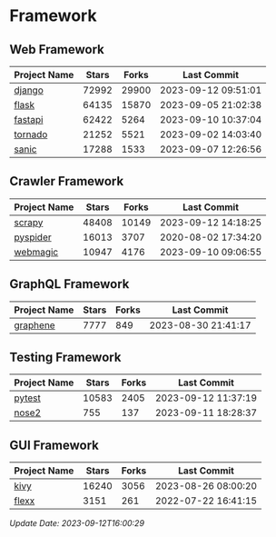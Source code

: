 # Framework

## Web Framework
| Project Name | Stars | Forks | Last Commit |
| ------------ | ----- | ----- | ----------- |
| [django](https://github.com/django/django) | 72992 | 29900 | 2023-09-12 09:51:01 |
| [flask](https://github.com/pallets/flask) | 64135 | 15870 | 2023-09-05 21:02:38 |
| [fastapi](https://github.com/tiangolo/fastapi) | 62422 | 5264 | 2023-09-10 10:37:04 |
| [tornado](https://github.com/tornadoweb/tornado) | 21252 | 5521 | 2023-09-02 14:03:40 |
| [sanic](https://github.com/sanic-org/sanic) | 17288 | 1533 | 2023-09-07 12:26:56 |

## Crawler Framework
| Project Name | Stars | Forks | Last Commit |
| ------------ | ----- | ----- | ----------- |
| [scrapy](https://github.com/scrapy/scrapy) | 48408 | 10149 | 2023-09-12 14:18:25 |
| [pyspider](https://github.com/binux/pyspider) | 16013 | 3707 | 2020-08-02 17:34:20 |
| [webmagic](https://github.com/code4craft/webmagic) | 10947 | 4176 | 2023-09-10 09:06:55 |

## GraphQL Framework
| Project Name | Stars | Forks | Last Commit |
| ------------ | ----- | ----- | ----------- |
| [graphene](https://github.com/graphql-python/graphene) | 7777 | 849 | 2023-08-30 21:41:17 |

## Testing Framework
| Project Name | Stars | Forks | Last Commit |
| ------------ | ----- | ----- | ----------- |
| [pytest](https://github.com/pytest-dev/pytest) | 10583 | 2405 | 2023-09-12 11:37:19 |
| [nose2](https://github.com/nose-devs/nose2) | 755 | 137 | 2023-09-11 18:28:37 |

## GUI Framework
| Project Name | Stars | Forks | Last Commit |
| ------------ | ----- | ----- | ----------- |
| [kivy](https://github.com/kivy/kivy) | 16240 | 3056 | 2023-08-26 08:00:20 |
| [flexx](https://github.com/flexxui/flexx) | 3151 | 261 | 2022-07-22 16:41:15 |

*Update Date: 2023-09-12T16:00:29*